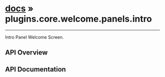 # [docs](index.md) » plugins.core.welcome.panels.intro
---

Intro Panel Welcome Screen.

## API Overview

## API Documentation

